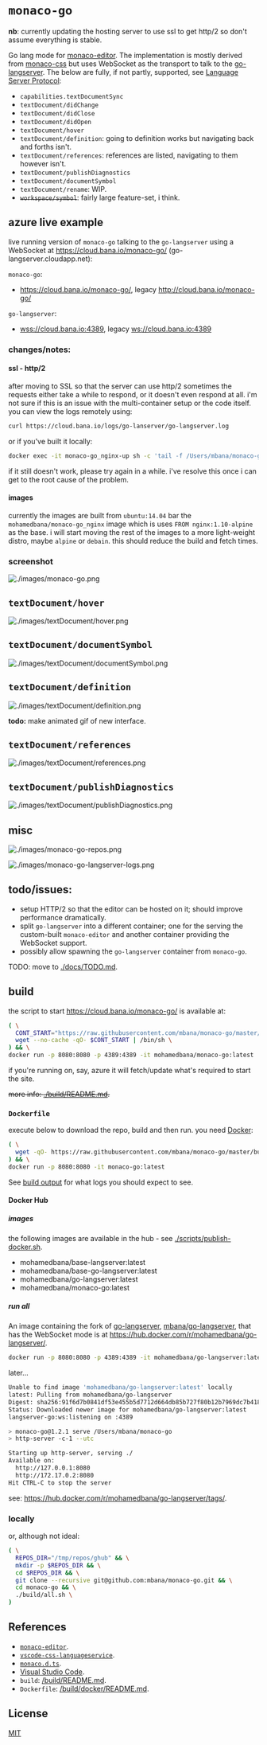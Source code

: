 # `monaco-go`

**nb**: currently updating the hosting server to use ssl to get http/2 so don't assume everything is stable.

Go lang mode for [monaco-editor](https://github.com/Microsoft/monaco-editor). The implementation is mostly derived from
[monaco-css](https://github.com/Microsoft/monaco-css) but uses WebSocket as the transport to talk to the
[go-langserver](https://github.com/sourcegraph/go-langserver). The below are fully, if not partly, supported, see [Language Server Protocol](https://github.com/Microsoft/language-server-protocol/blob/master/protocol.md#messages-overview):

* `capabilities.textDocumentSync`
* `textDocument/didChange`
* `textDocument/didClose`
* `textDocument/didOpen`
* `textDocument/hover`
* `textDocument/definition`: going to definition works but navigating back and
forths isn't.
* `textDocument/references`: references are listed, navigating to them however isn't.
* `textDocument/publishDiagnostics`
* `textDocument/documentSymbol`
* `textDocument/rename`: WIP.
* <del>`workspace/symbol`</del>: fairly large feature-set, i think.

## azure live example

live running version of `monaco-go` talking to the `go-langserver` using a
WebSocket at <https://cloud.bana.io/monaco-go/> (go-langserver.cloudapp.net):

`monaco-go`:

* <https://cloud.bana.io/monaco-go/>, legacy <http://cloud.bana.io/monaco-go/>

`go-langserver`:

* <wss://cloud.bana.io:4389>, legacy <ws://cloud.bana.io:4389>

### changes/notes:

#### ssl - http/2
after moving to SSL so that the server can use http/2 sometimes the requests
either take a while to respond, or it doesn't even respond at all. i'm not sure
if this is an issue with the multi-container setup or the code itself. you can
view the logs remotely using:

```sh
curl https://cloud.bana.io/logs/go-lanserver/go-langserver.log
```

or if you've built it locally:

```sh
docker exec -it monaco-go_nginx-up sh -c 'tail -f /Users/mbana/monaco-go/go-langserver.log'
```

if it still doesn't work, please try again in a while. i've resolve this once
i can get to the root cause of the problem.

#### images

currently the images are built from `ubuntu:14.04` bar the `mohamedbana/monaco-go_nginx` image which is uses
`FROM nginx:1.10-alpine` as the base. i will start moving the rest of the images to a more light-weight distro, maybe
`alpine` or `debain`. this should reduce the build and fetch times.

### screenshot

![./images/monaco-go.png](./images/monaco-go.png)

## `textDocument/hover`

![./images/textDocument/hover.png](./images/textDocument/hover.png)

## `textDocument/documentSymbol`

![./images/textDocument/documentSymbol.png](./images/textDocument/documentSymbol.png)

## `textDocument/definition`

![./images/textDocument/definition.png](./images/textDocument/definition.gif)

**todo:** make animated gif of new interface.

<!--![./images/textDocument/definition.gif](./images/textDocument/definition.png)-->

## `textDocument/references`

![./images/textDocument/references.png](./images/textDocument/references.png)

## `textDocument/publishDiagnostics`

![./images/textDocument/publishDiagnostics.png](./images/textDocument/publishDiagnostics.png)

## misc

![./images/monaco-go-repos.png](./images/monaco-go-repos.png)

![./images/monaco-go-langserver-logs.png](./images/monaco-go-langserver-logs.png)

<!--more available in [./docs/EXAMPLES.md](./docs/EXAMPLES.md#screenshots)-->

## todo/issues:

* setup HTTP/2 so that the editor can be hosted on it; should improve
performance dramatically.
* split `go-langserver` into a different container; one for the serving the
custom-built `monaco-editor` and another container providing the WebSocket
support.
* possibly allow spawning the `go-langserver` container from `monaco-go`.

TODO: move to [./docs/TODO.md](./docs/TODO.md).

## build

the script to start <https://cloud.bana.io/monaco-go/> is available at:

```sh
( \
  CONT_START="https://raw.githubusercontent.com/mbana/monaco-go/master/scripts/azure-container-start.sh"; \
  wget --no-cache -qO- $CONT_START | /bin/sh \
) && \
docker run -p 8080:8080 -p 4389:4389 -it mohamedbana/monaco-go:latest
```

if you're running on, say, azure it will fetch/update what's required to start
the site.

<del>more info: [./build/README.md](./build/README.md).</del>

### `Dockerfile`

execute below to download the repo, build and then run.
you need [Docker](https://www.docker.com/):

```sh
( \
  wget -qO- https://raw.githubusercontent.com/mbana/monaco-go/master/build/get.sh | /bin/bash \
) && \
docker run -p 8080:8080 -it monaco-go:latest
```

See [build output](./build/README.md#build-output) for what logs you should expect to see.

#### Docker Hub

##### images

the following images are available in the hub - see [./scripts/publish-docker.sh](./scripts/publish-docker.sh).

* mohamedbana/base-langserver:latest
* mohamedbana/base-go-langserver:latest
* mohamedbana/go-langserver:latest
* mohamedbana/monaco-go:latest

##### run all

An image containing the fork of
[go-langserver](https://github.com/sourcegraph/go-langserver), [mbana/go-langserver](https://github.com/mbana/go-langserver), that has the WebSocket mode is at
<https://hub.docker.com/r/mohamedbana/go-langserver/>.

```sh
docker run -p 8080:8080 -p 4389:4389 -it mohamedbana/go-langserver:latest
```

later...

```sh
Unable to find image 'mohamedbana/go-langserver:latest' locally
latest: Pulling from mohamedbana/go-langserver
Digest: sha256:91f6d7b0841df53e455b5d7712d664db85b727f80b12b7969dc7b418aea79a31
Status: Downloaded newer image for mohamedbana/go-langserver:latest
langserver-go:ws:listening on :4389

> monaco-go@1.2.1 serve /Users/mbana/monaco-go
> http-server -c-1 --utc

Starting up http-server, serving ./
Available on:
  http://127.0.0.1:8080
  http://172.17.0.2:8080
Hit CTRL-C to stop the server
```

see: <https://hub.docker.com/r/mohamedbana/go-langserver/tags/>.

### locally

or, although not ideal:

```sh
( \
  REPOS_DIR="/tmp/repos/ghub" && \
  mkdir -p $REPOS_DIR && \
  cd $REPOS_DIR && \
  git clone --recursive git@github.com:mbana/monaco-go.git && \
  cd monaco-go && \
  ./build/all.sh \
)
```

## References

* [`monaco-editor`](https://github.com/Microsoft/monaco-editor).
* [`vscode-css-languageservice`](https://github.com/Microsoft/vscode-css-languageservice).
* [`monaco.d.ts`](https://github.com/Microsoft/monaco-css/blob/master/src/monaco.d.ts).
* [Visual Studio Code](https://github.com/Microsoft/vscode).
* `build`: [/build/README.md](/build/README.md).
* `Dockerfile`: [/build/docker/README.md](/build/docker/README.md).

## License

[MIT](https://github.com/Microsoft/monaco-css/blob/master/LICENSE.md)